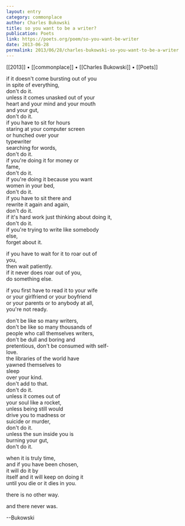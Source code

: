 ```yaml
---
layout: entry
category: commonplace
author: Charles Bukowski
title: so you want to be a writer?
publication: Poets
link: https://poets.org/poem/so-you-want-be-writer
date: 2013-06-28
permalink: 2013/06/28/charles-bukowski-so-you-want-to-be-a-writer
---
```


[[2013]] • [[commonplace]] • [[Charles Bukowski]] • [[Poets]]

if it doesn't come bursting out of you 
<br> in spite of everything,
<br> don't do it.
<br> unless it comes unasked out of your
<br> heart and your mind and your mouth
<br> and your gut,
<br> don't do it.
<br> if you have to sit for hours
<br> staring at your computer screen
<br> or hunched over your
<br> typewriter
<br> searching for words,
<br> don't do it.
<br> if you're doing it for money or
<br> fame,
<br> don't do it.
<br> if you're doing it because you want
<br> women in your bed,
<br> don't do it.
<br> if you have to sit there and
<br> rewrite it again and again,
<br> don't do it.
<br> if it's hard work just thinking about doing it,
<br> don't do it.
<br> if you're trying to write like somebody
<br> else,
<br> forget about it.

if you have to wait for it to roar out of
<br> you,
<br> then wait patiently.
<br> if it never does roar out of you,
<br> do something else.

if you first have to read it to your wife
<br> or your girlfriend or your boyfriend
<br> or your parents or to anybody at all,
<br> you're not ready.

don't be like so many writers,
<br> don't be like so many thousands of
<br> people who call themselves writers,
<br> don't be dull and boring and
<br> pretentious, don't be consumed with self-
<br> love.
<br> the libraries of the world have
<br> yawned themselves to
<br> sleep
<br> over your kind.
<br> don't add to that.
<br> don't do it.
<br> unless it comes out of
<br> your soul like a rocket,
<br> unless being still would
<br> drive you to madness or
<br> suicide or murder,
<br> don't do it.
<br> unless the sun inside you is
<br> burning your gut,
<br> don't do it.

when it is truly time,
<br> and if you have been chosen,
<br> it will do it by
<br> itself and it will keep on doing it
<br> until you die or it dies in you.

there is no other way.

and there never was. 


--Bukowski